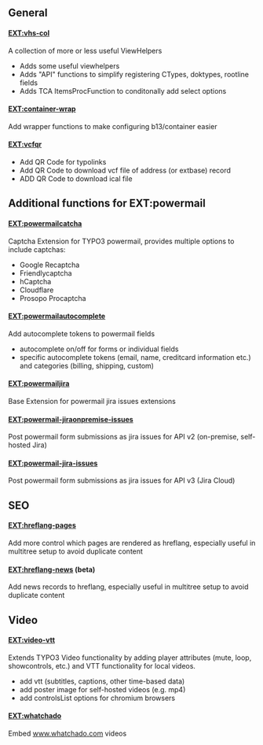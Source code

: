 ## General
#### [EXT:vhs-col](https://github.com/thomasrawiel/vhs-col)
A collection of more or less useful ViewHelpers
- Adds some useful viewhelpers
- Adds "API" functions to simplify registering CTypes, doktypes, rootline fields
- Adds TCA ItemsProcFunction to conditonally add select options

#### [EXT:container-wrap](https://github.com/thomasrawiel/container-wrap)
Add wrapper functions to make configuring b13/container easier

#### [EXT:vcfqr](https://github.com/thomasrawiel/vcfqr)
- Add QR Code for typolinks
- Add QR Code to download vcf file of address (or extbase) record
- ADD QR Code to download ical file

## Additional functions for EXT:powermail
#### [EXT:powermailcatcha](https://github.com/thomasrawiel/powermailcaptcha)
Captcha Extension for TYPO3 powermail, provides multiple options to include captchas:
- Google Recaptcha
- Friendlycaptcha
- hCaptcha
- Cloudflare
- Prosopo Procaptcha
  
#### [EXT:powermailautocomplete](https://github.com/thomasrawiel/powermailautocomplete)
Add autocomplete tokens to powermail fields
- autocomplete on/off for forms or individual fields
- specific autocomplete tokens (email, name, creditcard information etc.) and categories (billing, shipping, custom)

#### [EXT:powermailjira](https://github.com/thomasrawiel/powermail-jira)
Base Extension for powermail jira issues extensions

#### [EXT:powermail-jiraonpremise-issues](https://github.com/thomasrawiel/powermail-jiraonpremise-issues)
Post powermail form submissions as jira issues for API v2 (on-premise, self-hosted Jira)

#### [EXT:powermail-jira-issues](https://github.com/thomasrawiel/powermail-jira-issues)
Post powermail form submissions as jira issues for API v3 (Jira Cloud)

## SEO
#### [EXT:hreflang-pages](https://github.com/thomasrawiel/hreflang-pages)
Add more control which pages are rendered as hreflang, especially useful in multitree setup to avoid duplicate content

#### [EXT:hreflang-news](https://github.com/thomasrawiel/hreflang-news) (beta)
Add news records to hreflang, especially useful in multitree setup to avoid duplicate content

## Video
#### [EXT:video-vtt](https://github.com/thomasrawiel/video-vtt)
Extends TYPO3 Video functionality by adding player attributes (mute, loop, showcontrols, etc.) and VTT functionality for local videos.
- add vtt (subtitles, captions, other time-based data)
- add poster image for self-hosted videos (e.g. mp4)
- add controlsList options for chromium browsers

#### [EXT:whatchado](https://github.com/thomasrawiel/whatchado)
Embed www.whatchado.com videos









<!--
**thomasrawiel/thomasrawiel** is a ✨ _special_ ✨ repository because its `README.md` (this file) appears on your GitHub profile.

Here are some ideas to get you started:

- 🔭 I’m currently working on ...
- 🌱 I’m currently learning ...
- 👯 I’m looking to collaborate on ...
- 🤔 I’m looking for help with ...
- 💬 Ask me about ...
- 📫 How to reach me: ...
- 😄 Pronouns: ...
- ⚡ Fun fact: ...
-->
